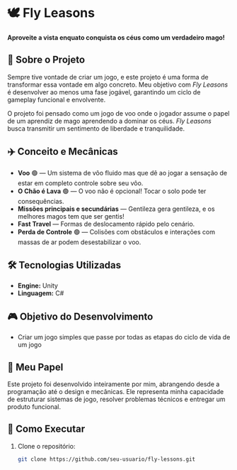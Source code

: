 # 🕊️ Fly Leasons  

**Aproveite a vista enquato conquista os céus como um verdadeiro mago!**  

## 🎯 Sobre o Projeto  

Sempre tive vontade de criar um jogo, e este projeto é uma forma de transformar essa vontade em algo concreto. Meu objetivo com *Fly Leasons* é desenvolver ao menos uma fase jogável, garantindo um ciclo de gameplay funcional e envolvente.  

O projeto foi pensado como um jogo de voo onde o jogador assume o papel de um aprendiz de mago aprendendo a dominar os céus. *Fly Leasons* busca transmitir um sentimento de liberdade e tranquilidade.  

## ✈️ Conceito e Mecânicas  

- **Voo** 🟢 — Um sistema de vôo fluido mas que dê ao jogar a sensação de estar em completo controle sobre seu vôo. 
- **O Chão é Lava** 🟢 — O voo não é opcional! Tocar o solo pode ter consequências.  
- **Missões principais e secundárias** — Gentileza gera gentileza, e os melhores magos tem que ser gentis!
- **Fast Travel** — Formas de deslocamento rápido pelo cenário.  
- **Perda de Controle** 🟢 — Colisões com obstáculos e interações com massas de ar podem desestabilizar o voo.  

## 🛠️ Tecnologias Utilizadas  

- **Engine:** Unity  
- **Linguagem:** C#  

## 🎮 Objetivo do Desenvolvimento  

- Criar um jogo simples que passe por todas as etapas do ciclo de vida de um jogo

## 🚀 Meu Papel  

Este projeto foi desenvolvido inteiramente por mim, abrangendo desde a programação até o design e mecânicas. Ele representa minha capacidade de estruturar sistemas de jogo, resolver problemas técnicos e entregar um produto funcional.  

## 📌 Como Executar  

1. Clone o repositório:  
   ```sh
   git clone https://github.com/seu-usuario/fly-lessons.git

